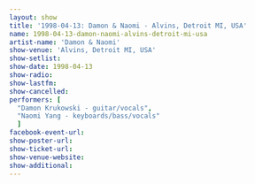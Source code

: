 ```yaml
---
layout: show
title: '1998-04-13: Damon & Naomi - Alvins, Detroit MI, USA'
name: 1998-04-13-damon-naomi-alvins-detroit-mi-usa
artist-name: 'Damon & Naomi'
show-venue: 'Alvins, Detroit MI, USA'
show-setlist: 
show-date: 1998-04-13
show-radio: 
show-lastfm: 
show-cancelled: 
performers: [
  "Damon Krukowski - guitar/vocals",
  "Naomi Yang - keyboards/bass/vocals"
  ]
facebook-event-url: 
show-poster-url: 
show-ticket-url: 
show-venue-website: 
show-additional: 
---
```


